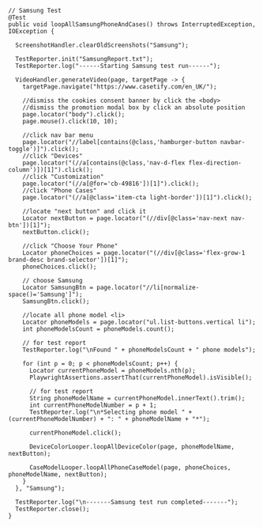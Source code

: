     // Samsung Test
    @Test
    public void loopAllSamsungPhoneAndCases() throws InterruptedException, IOException {

      ScreenshotHandler.clearOldScreenshots("Samsung");

      TestReporter.init("SamsungReport.txt");
      TestReporter.log("------Starting Samsung test run------");

      VideoHandler.generateVideo(page, targetPage -> {
        targetPage.navigate("https://www.casetify.com/en_UK/");

        //dismiss the cookies consent banner by click the <body>
        //dismiss the promotion modal box by click an absolute position
        page.locator("body").click();
        page.mouse().click(10, 10);

        //click nav bar menu
        page.locator("//label[contains(@class,'hamburger-button navbar-toggle')]").click();
        //click "Devices"
        page.locator("(//a[contains(@class,'nav-d-flex flex-direction-column')])[1]").click();
        //click "Customization"
        page.locator("(//a[@for='cb-49816'])[1]").click();
        //click "Phone Cases"
        page.locator("(//a[@class='item-cta light-border'])[1]").click();
        
        //locate "next button" and click it
        Locator nextButton = page.locator("(//div[@class='nav-next nav-btn'])[1]");
        nextButton.click();
        
        //click "Choose Your Phone"
        Locator phoneChoices = page.locator("(//div[@class='flex-grow-1 brand-desc brand-selector'])[1]");
        phoneChoices.click();

        // choose Samsung
        Locator SamsungBtn = page.locator("//li[normalize-space()='Samsung']");
        SamsungBtn.click();

        //locate all phone model <li>
        Locator phoneModels = page.locator("ul.list-buttons.vertical li");
        int phoneModelsCount = phoneModels.count();

        // for test report
        TestReporter.log("\nFound " + phoneModelsCount + " phone models");

        for (int p = 0; p < phoneModelsCount; p++) {
          Locator currentPhoneModel = phoneModels.nth(p);
          PlaywrightAssertions.assertThat(currentPhoneModel).isVisible();

          // for test report
          String phoneModelName = currentPhoneModel.innerText().trim();
          int currentPhoneModelNumber = p + 1;
          TestReporter.log("\n*Selecting phone model " + (currentPhoneModelNumber) + ": " + phoneModelName + "*");          
          
          currentPhoneModel.click();

          DeviceColorLooper.loopAllDeviceColor(page, phoneModelName, nextButton);

          CaseModelLooper.loopAllPhoneCaseModel(page, phoneChoices, phoneModelName, nextButton);  
        }
      }, "Samsung");

      TestReporter.log("\n-------Samsung test run completed-------");
      TestReporter.close();
    }
